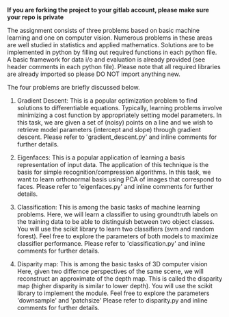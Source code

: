 **If you are forking the project to your gitlab account, please make sure your repo is private**

The assignment consists of three problems based on basic machine learning and one on computer vision. 
Numerous problems in these areas are well studied in statistics and applied mathematics. 
Solutions are to be implemented in python by filling out required functions in each python file. 
A basic framework for data i/o and evaluation is already provided (see header comments in each python file).
Please note that all required libraries are already imported so please DO NOT import anything new.

The four problems are briefly discussed below. 

1. Gradient Descent: This is a popular optimization problem to find solutions to differentiable equations.
Typically, learning problems involve minimizing a cost function by appropriately setting model parameters. 
In this task, we are given a set of (noisy) points on a line and we wish to retrieve model parameters (intercept and slope) through gradient descent.
Please refer to 'gradient_descent.py' and inline comments for further details. 

2. Eigenfaces: This is a popular application of learning a basis representation of input data. 
The application of this technique is the basis for simple recognition/compression algorithms. 
In this task, we want to learn orthonormal basis using PCA of images that correspond to faces.
Please refer to 'eigenfaces.py' and inline comments for further details. 

3. Classification: This is among the basic tasks of machine learning problems. 
Here, we will learn a classifier to using groundtruth labels on the training data to be able to distinguish between two object classes.
You will use the scikit library to learn two classifiers (svm and random forest).
Feel free to explore the parameters of both models to maximize classifier performance. 
Please refer to 'classification.py' and inline comments for further details. 

4. Disparity map: This is among the basic tasks of 3D computer vision
Here, given two differnce perspectives of the same scene, we will reconstruct an approximate of the depth map.
This is called the disparity map (higher disparity is similar to lower depth).
You will use the scikit library to implement the module. Feel free to explore the parameters 'downsample' and 'patchsize'
Please refer to disparity.py and inline comments for further details.

